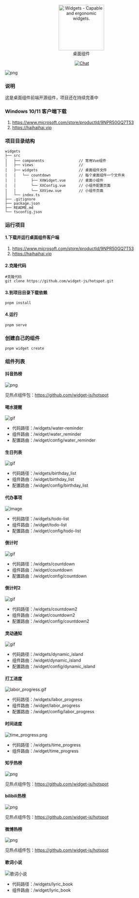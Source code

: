 <p align="center">
<a href="https://github.com/widget-js/widgets">
  <img width="150" src="https://raw.githubusercontent.com/widget-js/widgets/master/screenshot/logo.png" alt="Widgets - Capable and ergonomic widgets." width="300">
</a>
<br>
桌面组件
</p>

<p align="center">
  <img src="https://img.shields.io/github/license/widget-js/widgets" alt="">
  <a href="https://discord.gg/vwSAaRR8cT"><img src="https://img.shields.io/badge/chat-on%20discord-7289da.svg?sanitize=true" alt="Chat"></a>
</p>

![png](public/screenshot.jpg)

### 说明

这是桌面组件前端开源组件，项目还在持续完善中

### Windows 10/11 客户端下载

1. https://www.microsoft.com/store/productId/9NPR50GQ7T53
2. https://haihaihai.vip

### 项目目录结构

```
widgets
├── src
│   ├── components                // 常用Vue组件
│   ├── views                     //
│   ├── widgets                   // 桌面组件文件
│   │   └── countdown             // 每个桌面组件一个文件夹
│   │       ├── XXWidget.vue      // 桌面小组件
│   │       └── XXConfig.vue      // 小组件配置页面
│   │       └── XXView.vue        // 小组件页面
│   └── index.ts
├── .gitignore
├── package.json
├── README.md
└── tsconfig.json
```

### 运行项目

#### 1.下载并运行桌面组件客户端
1. https://www.microsoft.com/store/productId/9NPR50GQ7T53
2. https://haihaihai.vip

#### 2.克隆代码

```shell
#克隆代码
git clone https://github.com/widget-js/hotspot.git

```
#### 3.到项目目录下载依赖
```shell
pnpm install
```
#### 4.运行
```shell
pnpm serve
```

### 创建自己的组件

```shell
pnpm widget create
```

### 组件列表

#### 抖音热榜

![png](https://raw.githubusercontent.com/widget-js/hotspot/master/public/images/preview_douyin.png)

见热点组件包：https://github.com/widget-js/hotspot


#### 喝水提醒

![gif](public/images/preview_water_reminder.png)

- 代码路径：/widgets/water-reminder
- 组件路由：/widget/water_reminder
- 配置路由：/widget/config/water_reminder

#### 生日列表

![gif](public/images/preview_birthday_list.png)

- 代码路径：/widgets/birthday_list
- 组件路由：/widget/birthday_list
- 配置路由：/widget/config/birthday_list

#### 代办事项

![image](public/images/preview_todo_list.png)

- 代码路径：/widgets/todo-list
- 组件路由：/widget/todo-list
- 配置路由：/widget/config/todo-list

#### 倒计时

![gif](public/images/preview_countdown.png)

- 代码路径：/widgets/countdown
- 组件路由：/widget/countdown
- 配置路由：/widget/config/countdown

#### 倒计时2

![gif](public/images/preview_countdown2.png)

- 代码路径：/widgets/countdown2
- 组件路由：/widget/countdown2
- 配置路由：/widget/config/countdown2

#### 灵动通知

![gif](screenshot/dynamic_island.gif)

- 代码路径：/widgets/dynamic_island
- 组件路由：/widget/dynamic_island
- 配置路由：/widget/config/dynamic_island

#### 打工进度

![labor_progress.gif](screenshot%2Flabor_progress.gif)

- 代码路径：/widgets/labor_progress
- 组件路由：/widget/labor_progress
- 配置路由：/widget/config/labor_progress

#### 时间进度

![time_progress.png](public/images/preview_time_progress.png)

- 代码路径：/widgets/time_progress
- 组件路由：/widget/time_progress


#### 知乎热榜

![png](https://raw.githubusercontent.com/widget-js/hotspot/master/public/images/preview_zhihu.png)

见热点组件包：https://github.com/widget-js/hotspot

#### bilibili热榜

![png](https://raw.githubusercontent.com/widget-js/hotspot/master/public/images/bilibili_hot_search.png)

见热点组件包：https://github.com/widget-js/hotspot

#### 微博热榜

![png](https://raw.githubusercontent.com/widget-js/hotspot/master/public/images/weibo_hot_search.png)

见热点组件包：https://github.com/widget-js/hotspot



#### 歌词小说
![歌词小说](public/images/preview_lyric_book.png)
- 代码路径：/widgets/lyric_book
- 组件路由：/widget/lyric_book



